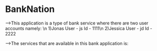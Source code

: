 # BankNation
-->This application is a type of bank service where there are two user accounts namely: \n
1)Jonas
  User - js
  Id - 1111\n
2)Jessica
  User - jd
  Id - 2222
  
-->The services that are available in this bank application is:
